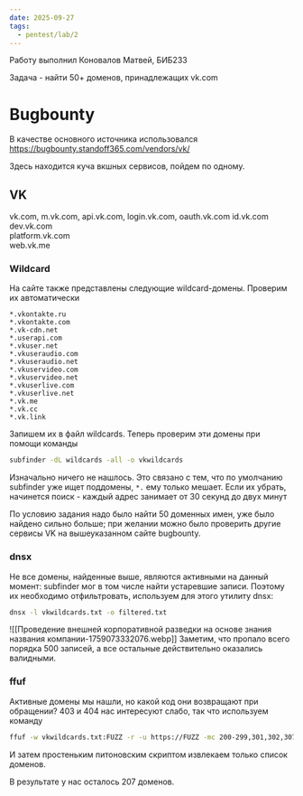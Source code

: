 ```yaml
---
date: 2025-09-27
tags:
  - pentest/lab/2
---
```

Работу выполнил Коновалов Матвей, БИБ233

Задача - найти 50+ доменов, принадлежащих vk.com

# Bugbounty
В качестве основного источника использовался https://bugbounty.standoff365.com/vendors/vk/

Здесь находится куча вкшных сервисов, пойдем по одному.
## VK
vk.com, m.vk.com, api.vk.com, login.vk.com, oauth.vk.com
id.vk.com  
dev.vk.com  
platform.vk.com  
web.vk.me
### Wildcard
На сайте также представлены следующие wildcard-домены. Проверим их автоматически
```
*.vkontakte.ru
*.vkontakte.com
*.vk-cdn.net
*.userapi.com 
*.vkuser.net
*.vkuseraudio.com
*.vkuseraudio.net
*.vkuservideo.com
*.vkuservideo.net
*.vkuserlive.com
*.vkuserlive.net
*.vk.me  
*.vk.cc  
*.vk.link
```
Запишем их в файл wildcards. Теперь проверим эти домены при помощи команды 
```zsh
subfinder -dL wildcards -all -o vkwildcards
```
Изначально ничего не нашлось. Это связано с тем, что по умолчанию subfinder уже ищет поддомены, `*.` ему только мешает. Если их убрать, начинется поиск - каждый адрес занимает от 30 секунд до двух минут

По условию задания надо было найти 50 доменных имен, уже было найдено сильно больше; при желании можно было проверить другие сервисы VK на вышеуказанном сайте bugbounty.
### dnsx
Не все домены, найденные выше, являются активными на данный момент: subfinder мог в том числе найти устаревшие записи. Поэтому их необходимо отфильтровать, используем для этого утилиту dnsx:
```zsh
dnsx -l vkwildcards.txt -o filtered.txt
```
![[Проведение внешней корпоративной разведки на основе знания названия компании-1759073332076.webp]]
Заметим, что пропало всего порядка 500 записей, а все остальные действительно оказались валидными.
### ffuf
Активные домены мы нашли, но какой код они возвращают при обращении? 403 и 404 нас интересуют слабо, так что используем команду
```zsh
ffuf -w vkwildcards.txt:FUZZ -r -u https://FUZZ -mc 200-299,301,302,307,401,405,500 > result.txt
```
И затем простеньким питоновским скриптом извлекаем только список доменов.

В результате у нас осталось 207 доменов.
